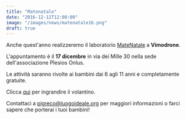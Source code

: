 ```yaml
---
title: "Matenatale"
date: "2016-12-12T12:00:00"
image: "/images/news/matenatale16.png"
draft: true
---
```


Anche quest'anno realizzeremo il laboratorio [MateNatale][2] a **Vimodrone**.

L'appuntamento è il **17 dicembre** in via dei Mille 30 nella sede dell'associazione Plesios Onlus.

Le attività  saranno rivolte ai bambini dai 6 agli 11 anni e completamente gratuite.

Clicca <a href="http://pigreco.luogoideale.org/images/news/matenatale16.png" target='_blank'>qui</a> per ingrandire il volantino.



Contattaci a [pigreco@luogoideale.org][1] per maggiori informazioni o farci sapere che porterai i tuoi bambini!

[1]: mailto:pigreco@luogoideale.org
[2]: http://pigreco.luogoideale.org/#mate-natale
